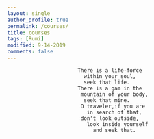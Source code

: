 ```yaml
---
layout: single
author_profile: true
permalink: /courses/
title: courses
tags: [Rumi]
modified: 9-14-2019
comments: false
---
```


                           There is a life-force
                             within your soul,
                             seek that life.
                           There is a gam in the
                            mountain of your body,
                             seek that mine.
                            O traveler,if you are
                              in search of that,
                            don't look outside,
                              look inside yourself
                                and seek that.